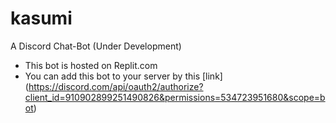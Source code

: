 # kasumi
A Discord Chat-Bot (Under Development)

- This bot is hosted on Replit.com
- You can add this bot to your server by this [link]
(https://discord.com/api/oauth2/authorize?client_id=910902899251490826&permissions=534723951680&scope=bot)
  
